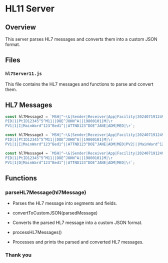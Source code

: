 # HL11 Server

## Overview

This server parses HL7 messages and converts them into a custom JSON format.

## Files

### `hl7Server11.js`

This file contains the HL7 messages and functions to parse and convert them.

## HL7 Messages

```javascript
const hl7Message2 = `MSH|^~\&|Sender|Receiver|App|Facility|202407191249||ADT^A01|MsgID|P|2.5|\r
PID|1|PtID12345^5^M11||DOE^JOHN^A||19800101|M|\r
PV1|1|I|MainWard^123^Bed1^||ATTND123^DOE^JANE|ADM|MED|\r`;

const hl7Message3 = `MSH|^~\&|Sender|Receiver|App|Facility|202407191249||ADT^A02|MsgID|P|2.5|\r
PID|1|PtID12345^5^M11||DOE^JOHN^A||19800101|M|\r
PV1|1|I|MainWard^123^Bed1^||ATTND123^DOE^JANE|ADM|MED|PV2|||MainWard^123^Bed1^|ER^456^Bed2^|\r`;

const hl7Message4 = `MSH|^~\&|Sender|Receiver|App|Facility|202407191249||ADT^A03|MsgID|P|2.5|\r
PID|1|PtID12345^5^M11||DOE^JOHN^A||19800101|M|\r
PV1|1|D|MainWard^123^Bed1^||ATTND123^DOE^JANE|ADM|MED|\r`;
```

## Functions

### parseHL7Message(hl7Message)

- Parses the HL7 message into segments and fields.

- convertToCustomJSON(parsedMessage)
- Converts the parsed HL7 message into a custom JSON format.

- processHL7Messages()

- Processes and prints the parsed and converted HL7 messages.

### Thank you
